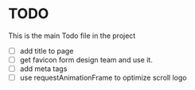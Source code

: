 # TODO

This is the main Todo file in the project

- [ ] add title to page
- [ ] get favicon form design team and use it.
- [ ] add meta tags
- [ ] use requestAnimationFrame to optimize scroll logo
